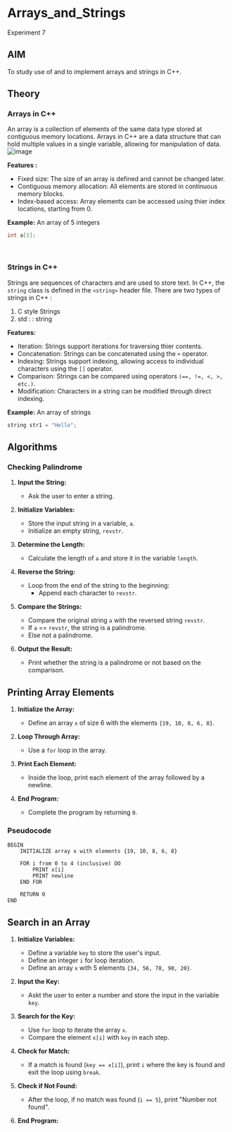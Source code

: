# Arrays_and_Strings
Experiment 7


## AIM
To study use of and to implement arrays and strings in C++.

## Theory

### Arrays in C++
An array is a collection of elements of the same data type stored at contiguous memory locations. Arrays in C++ are a data structure that can hold multiple values in a single variable, allowing for manipulation of data.
![image](https://github.com/user-attachments/assets/22f534ee-3dbc-4249-b0e6-a2d5f40e1371)


**Features :**
- Fixed size: The size of an array is defined and cannot be changed later.
- Contiguous memory allocation: All elements are stored in continuous memory blocks.
- Index-based access: Array elements can be accessed using thier index locations, starting from 0.

**Example:**
An array of 5 integers
```cpp
int a[5]; 
```
<br>


### Strings in C++
Strings are sequences of characters and are used to store text. In C++, the `string` class is defined in the ```<string>``` header file. There are two types of strings in C++ : <br>
1. C style Strings
2. std : : string

**Features:**
- Iteration: Strings support iterations for traversing thier contents.
- Concatenation: Strings can be concatenated using the `+` operator.
- Indexing: Strings support indexing, allowing access to individual characters using the `[]` operator.
- Comparison: Strings can be compared using operators `(==, !=, <, >, etc.)`.
- Modification: Characters in a string can be modified through direct indexing.

**Example:**
An array of strings
```cpp
string str1 = "Hello"; 
```
## Algorithms
### Checking Palindrome


1. **Input the String:**
   - Ask the user to enter a string.

2. **Initialize Variables:**
   - Store the input string in a variable, `a`.
   - Initialize an empty string, `revstr`.

3. **Determine the Length:**
   - Calculate the length of `a` and store it in the variable `length`.

4. **Reverse the String:**
   - Loop from the end of the string to the beginning:
     - Append each character to `revstr`.

5. **Compare the Strings:**
   - Compare the original string `a` with the reversed string `revstr`.
   - If `a` == `revstr`, the string is a palindrome.
   - Else not a palindrome.

6. **Output the Result:**
   - Print whether the string is a palindrome or not based on the comparison.


## Printing Array Elements

1. **Initialize the Array:**
   - Define an array `x` of size 6 with the elements `{19, 10, 8, 6, 8}`.

2. **Loop Through Array:**
   - Use a `for` loop in the array.

3. **Print Each Element:**
   - Inside the loop, print each element of the array followed by a newline.

4. **End Program:**
   - Complete the program by returning `0`.

### Pseudocode

```plaintext
BEGIN
    INITIALIZE array x with elements {19, 10, 8, 6, 8}

    FOR i from 0 to 4 (inclusive) DO
        PRINT x[i]
        PRINT newline
    END FOR

    RETURN 0
END
```
## Search in an Array


1. **Initialize Variables:**
   - Define a variable `key` to store the user's input.
   - Define an integer `i` for loop iteration.
   - Define an array `x` with 5 elements `{34, 56, 78, 90, 20}`.

2. **Input the Key:**
   - Askt the user to enter a number and store the input in the variable `key`.

3. **Search for the Key:**
   - Use `for` loop to iterate the array `x`.
   - Compare the element `x[i]` with `key` in each step.

4. **Check for Match:**
   - If a match is found (`key == x[i]`), print `i` where the key is found and exit the loop using `break`.

5. **Check if Not Found:**
   - After the loop, if no match was found (`i == 5`), print "Number not found".

6. **End Program:**


